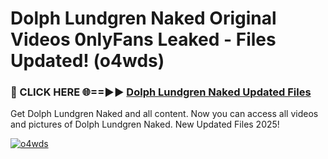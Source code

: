 # Dolph Lundgren Naked Original Videos 0nlyFans Leaked - Files Updated! (o4wds)

<h3>🔴 CLICK HERE 🌐==►► <a href="https://tinyurl.com/up5wt9bj" rel="nofollow">Dolph Lundgren Naked Updated Files</a></h3>

Get Dolph Lundgren Naked and all content. Now you can access all videos and pictures of Dolph Lundgren Naked. New Updated Files 2025!

[![o4wds](https://i.imgur.com/ABiUzMV.gif)](https://tinyurl.com/up5wt9bj)
